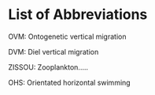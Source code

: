 List of Abbreviations
=====================

OVM: Ontogenetic vertical migration

DVM: Diel vertical migration

ZISSOU: Zooplankton.....

OHS: Orientated horizontal swimming
